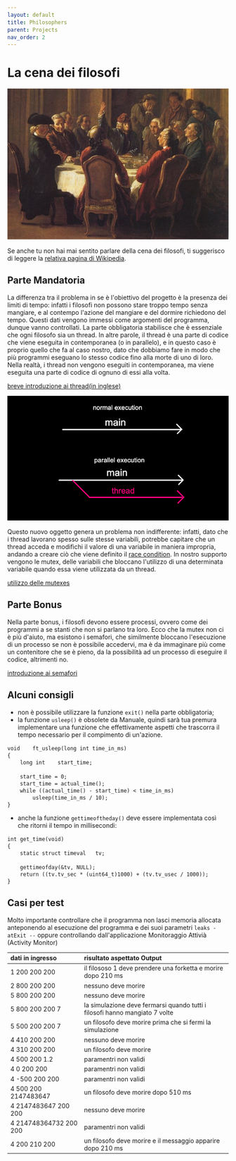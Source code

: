 ```yaml
---
layout: default
title: Philosophers
parent: Projects
nav_order: 2
---
```


# La cena dei filosofi

![img](../../img/philodiner.jpeg)

Se anche tu non hai mai sentito parlare della cena dei filosofi, ti suggerisco di leggere la [relativa pagina di Wikipedia](https://it.wikipedia.org/wiki/Problema_dei_filosofi_a_cena).

## Parte Mandatoria

La differenza tra il problema in se è l'obiettivo del progetto è la presenza dei limiti di tempo: infatti i filosofi non possono stare troppo tempo senza mangiare, e al contempo l'azione del mangiare e del dormire richiedono del tempo. Questi dati vengono immessi come argomenti del programma, dunque vanno controllati.
La parte obbligatoria stabilisce che è essenziale che ogni filosofo sia un thread. In altre parole, il thread è una parte di codice che viene eseguita in contemporanea (o in parallelo), e in questo caso è proprio quello che fa al caso nostro, dato che dobbiamo fare in modo che più programmi eseguano lo stesso codice fino alla morte di uno di loro. Nella realtà, i thread non vengono eseguiti in contemporanea, ma viene eseguita una parte di codice di ognuno di essi alla volta.

[breve introduzione ai thread(in inglese)](https://code-vault.net/course/6q6s9eerd0:1609007479575/lesson/18ec1942c2da46840693efe9b51d86a8)

![img](../../img/threadex.png)

Questo nuovo oggetto genera un problema non indifferente: infatti, dato che i thread lavorano spesso sulle stesse variabili, potrebbe capitare che un thread acceda e modifichi il valore di una variabile in maniera impropria, andando a creare ciò che viene definito il [race condition](https://code-vault.net/course/6q6s9eerd0:1609007479575/lesson/18ec1942c2da46840693efe9b51ea1a2). In nostro supporto vengono le mutex, delle variabili che bloccano l'utilizzo di una determinata variabile quando essa viene utilizzata da un thread.

[utilizzo delle mutexes](https://code-vault.net/course/6q6s9eerd0:1609007479575/lesson/18ec1942c2da46840693efe9b51eabf6)

## Parte Bonus

Nella parte bonus, i filosofi devono essere processi, ovvero come dei programmi a se stanti che non si parlano tra loro. Ecco che la mutex non ci è più d'aiuto, ma esistono i semafori, che similmente bloccano l'esecuzione di un processo se non è possibile accedervi, ma è da immaginare più come un contenitore che se è pieno, da la possibilità ad un processo di eseguire il codice, altrimenti no.

[introduzione ai semafori](https://code-vault.net/course/6q6s9eerd0:1609007479575/lesson/v9l3sqtpft:1609091934815)

## Alcuni consigli
- non è possibile utilizzare la funzione `exit()` nella parte obbligatoria;
- la funzione `usleep()` è obsolete da Manuale, quindi sarà tua premura implementare una funzione che effettivamente aspetti che trascorra il tempo necessario per il compimento di un'azione.
```
void	ft_usleep(long int time_in_ms)
{
	long int	start_time;

	start_time = 0;
	start_time = actual_time();
	while ((actual_time() - start_time) < time_in_ms)
		usleep(time_in_ms / 10);
}
```
- anche la funzione `gettimeoftheday()` deve essere implementata così che ritorni il tempo in millisecondi:
```
int	get_time(void)
{
	static struct timeval	tv;

	gettimeofday(&tv, NULL);
	return ((tv.tv_sec * (uint64_t)1000) + (tv.tv_usec / 1000));
}
```

## Casi per test
Molto importante controllare che il programma non lasci memoria allocata anteponendo al esecuzione del programma e dei suoi parametri `leaks -atExit --` oppure controllando dall'applicazione Monitoraggio Attivià (Activity Monitor)

| dati in ingresso | risultato aspettato Output |
|:----------|:-------|
| 1 200 200 200 | il filososo 1 deve prendere una forketta e morire dopo 210 ms |
| 2 800 200 200 | nessuno deve morire |
| 5 800 200 200 | nessuno deve morire |
| 5 800 200 200 7 | la simulazione deve fermarsi quando tutti i filosofi hanno mangiato 7 volte |
| 5 500 200 200 7 | un filosofo deve morire prima che si fermi la simulazione |
| 4 410 200 200 | nessuno deve morire |
| 4 310 200 200 | un filosofo deve morire |
| 4 500 200 1.2 | paramentri non validi |
| 4 0 200 200 | paramentri non validi |
| 4 -500 200 200 | paramentri non validi |
| 4 500 200 2147483647 | un filosofo deve morire dopo 510 ms |
| 4 2147483647 200 200 | nessuno deve morire |
| 4 214748364732 200 200 | paramentri non validi |
| 4 200 210 200 | un filosofo deve morire e il messaggio apparire dopo 210 ms |
